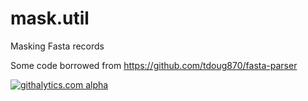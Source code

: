 mask.util
=========

Masking Fasta records

Some code borrowed from https://github.com/tdoug870/fasta-parser

[![githalytics.com alpha](https://cruel-carlota.pagodabox.com/c9551e7d097e99ee2a9bff56fc9de800 "githalytics.com")](http://githalytics.com/yasirs/mask.util)
